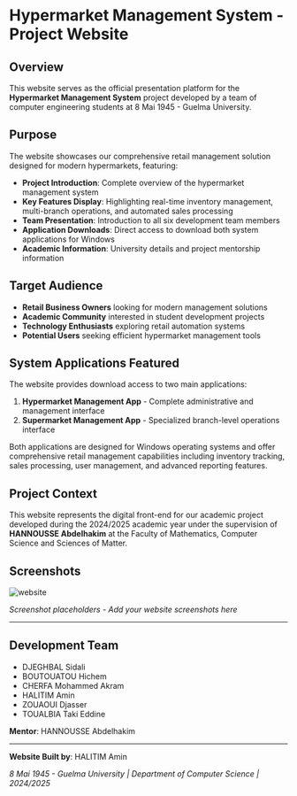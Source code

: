 # Hypermarket Management System - Project Website

## Overview

This website serves as the official presentation platform for the **Hypermarket Management System** project developed by a team of computer engineering students at 8 Mai 1945 - Guelma University.

## Purpose

The website showcases our comprehensive retail management solution designed for modern hypermarkets, featuring:

- **Project Introduction**: Complete overview of the hypermarket management system
- **Key Features Display**: Highlighting real-time inventory management, multi-branch operations, and automated sales processing
- **Team Presentation**: Introduction to all six development team members
- **Application Downloads**: Direct access to download both system applications for Windows
- **Academic Information**: University details and project mentorship information

## Target Audience

- **Retail Business Owners** looking for modern management solutions
- **Academic Community** interested in student development projects
- **Technology Enthusiasts** exploring retail automation systems
- **Potential Users** seeking efficient hypermarket management tools

## System Applications Featured

The website provides download access to two main applications:

1. **Hypermarket Management App** - Complete administrative and management interface
2. **Supermarket Management App** - Specialized branch-level operations interface

Both applications are designed for Windows operating systems and offer comprehensive retail management capabilities including inventory tracking, sales processing, user management, and advanced reporting features.

## Project Context

This website represents the digital front-end for our academic project developed during the 2024/2025 academic year under the supervision of **HANNOUSSE Abdelhakim** at the Faculty of Mathematics, Computer Science and Sciences of Matter.

## Screenshots

![website](project-hypermarket/image.png)

*Screenshot placeholders - Add your website screenshots here*

---

## Development Team

- DJEGHBAL Sidali
- BOUTOUATOU Hichem  
- CHERFA Mohammed Akram
- HALITIM Amin
- ZOUAOUI Djasser
- TOUALBIA Taki Eddine

**Mentor**: HANNOUSSE Abdelhakim

---

**Website Built by**: HALITIM Amin

*8 Mai 1945 - Guelma University | Department of Computer Science | 2024/2025*
